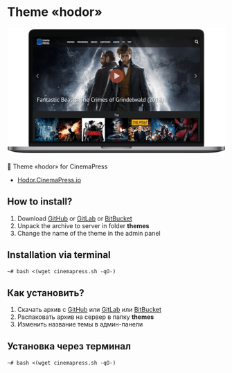 # Theme «hodor»

![Theme «hodor» for CinemaPress](https://raw.githubusercontent.com/CinemaPress/Theme-Hodor/master/screenshot.png "Theme «hodor» for CinemaPress")

:art: Theme «hodor» for CinemaPress

- [Hodor.CinemaPress.io](http://Hodor.CinemaPress.io/)

## How to install?
1. Download [GitHub](https://github.com/CinemaPress/Theme-Hodor/archive/master.zip) or [GitLab](https://gitlab.com/CinemaPress/Theme-Hodor/repository/archive.zip) or [BitBucket](https://bitbucket.org/cinemapress/theme-hodor/get/master.zip)
2. Unpack the archive to server in folder **themes**
3. Change the name of the theme in the admin panel

## Installation via terminal
```
~# bash <(wget cinemapress.sh -qO-)
```

## Как установить?
1. Скачать архив с [GitHub](https://github.com/CinemaPress/Theme-Hodor/archive/master.zip) или [GitLab](https://gitlab.com/CinemaPress/Theme-Hodor/repository/archive.zip) или [BitBucket](https://bitbucket.org/cinemapress/theme-hodor/get/master.zip)
2. Распаковать архив на сервер в папку **themes**
3. Изменить название темы в админ-панели

## Установка через терминал
```
~# bash <(wget cinemapress.sh -qO-)
```